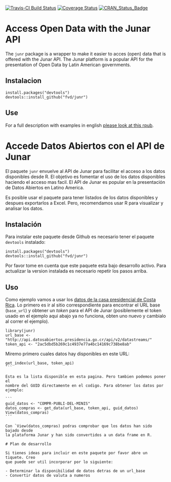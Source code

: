 [![Travis-CI Build Status](https://travis-ci.org/FvD/junr.svg?branch=master)](https://travis-ci.org/FvD/junr) 
[![Coverage Status](https://img.shields.io/codecov/c/github/FvD/junr/master.svg)](https://codecov.io/github/FvD/junr?branch=master)
[![CRAN_Status_Badge](http://www.r-pkg.org/badges/version/junr)](http://cran.r-project.org/package=junr)

# Access Open Data with the Junar API

The `junr` package is a wrapper to make it easier to acces (open) data that is
offered with the Junar API. The Junar platform is a popular API for the
presentation of Open Data by Latin American governments.

## Instalacion

    install.packages("devtools")
    devtools::install_github("fvd/junr")

## Use

For a full description with examples in english [please look at this rpub]().

# Accede Datos Abiertos con el API de Junar

El paquete `junr` envuelve al API de Junar para facilitar el acceso a los datos
disponibles desde R. El objetivo es fomentar el uso de los datos disponibles
haciendo el acceso mas facil. El API de Junar es popular en la presentación de
Datos Abiertos en Latino America.

Es posible usar el paquete para tener listados de los datos disponibles y
despues exportarlos a Excel. Pero, recomendamos usar R para visualizar y
analisar los datos. 

## Instalación
Para instalar este paquete desde Github es necesario tener el paquete
`devtools` instalado:

    install.packages("devtools")
    devtools::install_github("fvd/junr")

Por favor tome en cuenta que este paquete esta bajo desarrollo activo. Para
actualizar la version instalada es necesario repetir los pasos arriba.

## Uso 
Como ejemplo vamos a usar los [datos de la casa presidencial de Costa Rica](http://datosabiertos.presidencia.go.cr/home). Lo
primero es ir al sitio correspondiente para encontrar el URL base (`base_url`)
y obtener un *token* para el API de Junar (posiblemente el token usado en el
ejemplo aqui abajo ya no funciona, obten uno nuevo y cambialo al correr el
ejemplo).

```
library(junr)
url_base <- "http://api.datosabiertos.presidencia.go.cr/api/v2/datastreams/"
token_api <- "2ac5dbd5b269c1c4937e77a4bc14169c738be8ab"

```

Miremo primero cuales datos hay disponibles en este URL:

````
get_index(url_base, token_api)
```

Esta es la lista disponible en esta pagina. Pero tambien podemos poner el
nombre del GUID directamente en el codigo. Para obtener los datos por ejemplo:

```
guid_datos <- "COMPR-PUBLI-DEL-MINIS"
datos_compras <- get_data(url_base, token_api, guid_datos)
View(datos_compras)
```

Con `View(datos_compras) podras comprobar que los datos han sido bajado desde
la plataforma Junar y han sido convertidos a un data frame en R.

# Plan de desarrollo

Si tienes ideas para incluir en este paquete por favor abre un tiquete. Creo
que puede ser util incorporar por lo siguiente:

- Determinar la disponibilidad de datos detras de un url_base
- Convertir datos de valuta a numeros 
